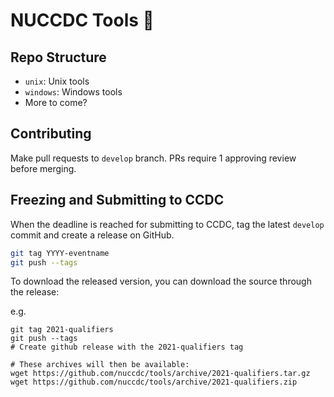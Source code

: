 # NUCCDC Tools 🔧

## Repo Structure

- `unix`: Unix tools
- `windows`: Windows tools
- More to come?

## Contributing

Make pull requests to `develop` branch. PRs require 1 approving review before merging. 

## Freezing and Submitting to CCDC

When the deadline is reached for submitting to CCDC, tag the latest `develop` commit and 
create a release on GitHub.

```sh
git tag YYYY-eventname
git push --tags
```

To download the released version, you can download the source through the release:

e.g.
```
git tag 2021-qualifiers
git push --tags 
# Create github release with the 2021-qualifiers tag

# These archives will then be available:
wget https://github.com/nuccdc/tools/archive/2021-qualifiers.tar.gz
wget https://github.com/nuccdc/tools/archive/2021-qualifiers.zip
```

